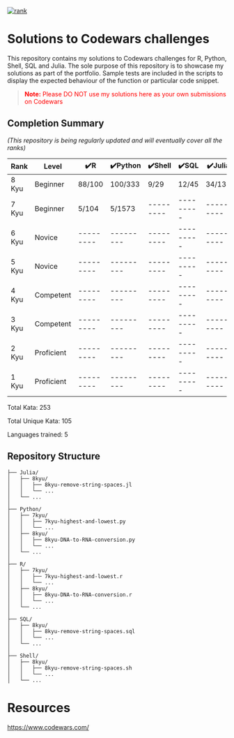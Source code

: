 <a href = "https://www.codewars.com/users/ErikaDva">![rank](https://www.codewars.com/users/ErikaDva/badges/large) </a>

# Solutions to Codewars challenges

This repository contains my solutions to Codewars challenges for R, Python, Shell, SQL and Julia. The sole purpose of this repository is to showcase my solutions as part of the portfolio. Sample tests are included in the scripts to display the expected behaviour of the function or particular code snippet.

> <p style = "color:red"><strong>Note:</strong> Please DO NOT use my solutions here as your own submissions on Codewars</p>

## Completion Summary

_(This repository is being regularly updated and will eventually cover all the ranks)_

| Rank  | Level      | ✔️R       | ✔️Python  | ✔️Shell   | ✔️SQL     | ✔️Julia   |
| ----- | ---------- | --------- | --------- | --------- | --------- | --------- |
| 8 Kyu | Beginner   | 88/100    | 100/333   | 9/29      | 12/45     | 34/136    |
| 7 Kyu | Beginner   | 5/104     | 5/1573    | --------- | --------- | --------- |
| 6 Kyu | Novice     | --------- | --------- | --------- | --------- | --------- |
| 5 Kyu | Novice     | --------- | --------- | --------- | --------- | --------- |
| 4 Kyu | Competent  | --------- | --------- | --------- | --------- | --------- |
| 3 Kyu | Competent  | --------- | --------- | --------- | --------- | --------- |
| 2 Kyu | Proficient | --------- | --------- | --------- | --------- | --------- |
| 1 Kyu | Proficient | --------- | --------- | --------- | --------- | --------- |

Total Kata: 253

Total Unique Kata: 105

Languages trained: 5

## Repository Structure

```ascii
├── Julia/
│   ├── 8kyu/
│   │   ├── 8kyu-remove-string-spaces.jl
│   │   └── ...
│   └── ...
│
├── Python/
│   ├── 7kyu/
│   │   ├── 7kyu-highest-and-lowest.py
│   │   └── ...
│   ├── 8kyu/
│   │   ├── 8kyu-DNA-to-RNA-conversion.py
│   │   └── ...
│   └── ...
│
├── R/
│   ├── 7kyu/
│   │   ├── 7kyu-highest-and-lowest.r
│   │   └── ...
│   ├── 8kyu/
│   │   ├── 8kyu-DNA-to-RNA-conversion.r
│   │   └── ...
│   └── ...
│
├── SQL/
│   ├── 8kyu/
│   │   ├── 8kyu-remove-string-spaces.sql
│   │   └── ...
│   └── ...
│
├── Shell/
│   ├── 8kyu/
│   │   ├── 8kyu-remove-string-spaces.sh
│   │   └── ...
│   └── ...
```

# Resources

https://www.codewars.com/

